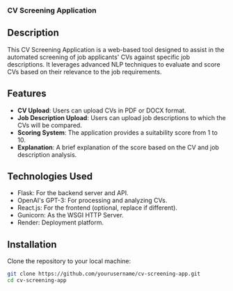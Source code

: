 ### CV Screening Application

## Description
This CV Screening Application is a web-based tool designed to assist in the automated screening of job applicants' CVs against specific job descriptions. It leverages advanced NLP techniques to evaluate and score CVs based on their relevance to the job requirements.

## Features
- **CV Upload**: Users can upload CVs in PDF or DOCX format.
- **Job Description Upload**: Users can upload job descriptions to which the CVs will be compared.
- **Scoring System**: The application provides a suitability score from 1 to 10.
- **Explanation**: A brief explanation of the score based on the CV and job description analysis.

## Technologies Used
- Flask: For the backend server and API.
- OpenAI's GPT-3: For processing and analyzing CVs.
- React.js: For the frontend (optional, replace if different).
- Gunicorn: As the WSGI HTTP Server.
- Render: Deployment platform.

## Installation

Clone the repository to your local machine:

```bash
git clone https://github.com/yourusername/cv-screening-app.git
cd cv-screening-app
